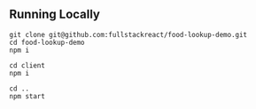 
## Running Locally

```
git clone git@github.com:fullstackreact/food-lookup-demo.git
cd food-lookup-demo
npm i

cd client
npm i

cd ..
npm start
```
